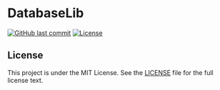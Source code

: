# DatabaseLib

[![GitHub last commit](https://img.shields.io/github/last-commit/superlandnetwork/old-databaselib?logo=github&style=for-the-badge)](https://github.com/superlandnetwork/old-databaselib/commits)
[![License](https://img.shields.io/github/license/superlandnetwork/old-databaselib?style=for-the-badge)](https://github.com/superlandnetwork/old-databaselib/blob/main/LICENSE)

## License

This project is under the MIT License. See the [LICENSE](https://github.com/superlandnetwork/old-databaselib/blob/main/LICENSE) file for the full license text.
